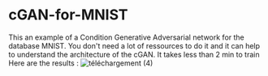 # cGAN-for-MNIST
This an example of a Condition Generative Adversarial network for the database MNIST. You don't need a lot of ressources to do it and it can help to understand the architecture of the cGAN. 
It takes less than 2 min to train
Here are the results : 
![téléchargement (4)](https://github.com/user-attachments/assets/dd32138f-870e-4ec7-a78a-7e9c817fd5ca)

